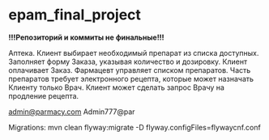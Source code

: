 # epam_final_project
**!!!Репозиторий и коммиты не финальные!!!**

Аптека. Клиент выбирает необходимый препарат из списка доступных.
Заполняет форму Заказа, указывая количество и дозировку. Клиент
оплачивает Заказ. Фармацевт управляет списком препаратов. Часть
препаратов требует электронного рецепта, которые может назначать
Клиенту только Врач. Клиент может сделать запрос Врачу на продление
рецепта.

admin@parmacy.com
Admin777@par

Migrations:
mvn clean flyway:migrate -D flyway.configFiles=flywaycnf.conf